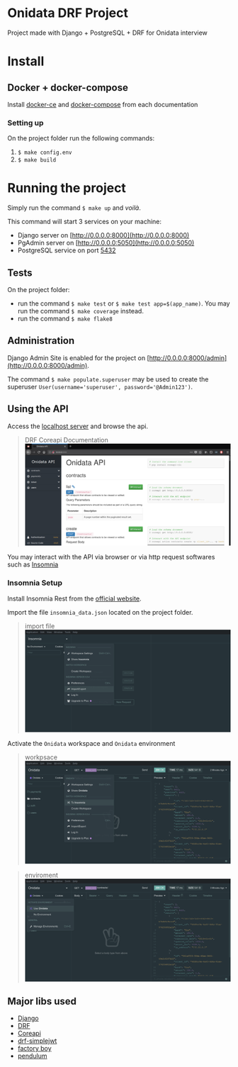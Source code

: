 # Onidata DRF Project
Project made with Django + PostgreSQL + DRF for Onidata interview

# Install
## Docker + docker-compose
Install [docker-ce](https://docs.docker.com/install/) and [docker-compose](https://docs.docker.com/compose/install/) from each documentation

### Setting up
On the project folder run the following commands:
1. `$ make config.env`
2. `$ make build`

# Running the project
Simply run the command `$ make up` and *voilà*.

This command will start 3 services on your machine:
- Django server on [http://0.0.0.0:8000](http://0.0.0.0:8000)
- PgAdmin server on [http://0.0.0.0:5050](http://0.0.0.0:5050)
- PostgreSQL service on port [5432]()

## Tests
On the project folder:
- run the command `$ make test` or `$ make test app=$(app_name)`. You may run the command `$ make coverage` instead.
- run the command `$ make flake8`

## Administration
Django Admin Site is enabled for the project on [http://0.0.0.0:8000/admin](http://0.0.0.0:8000/admin).

The command `$ make populate.superuser` may be used to create the superuser `User(username='superuser', password='@Admin123')`.

## Using the API
Access the [localhost server](http://0.0.0.0:8000) and browse the api. 
> DRF Coreapi Documentation 
![coreapi documentation](docs/coreapi.png?raw=true "Coreapi Documentation")

You may interact with the API via browser or via http request softwares such as [Insomnia](#insomnia-setup)

### Insomnia Setup
Install Insomnia Rest from the [official website](https://insomnia.rest/download/).

Import the file `insomnia_data.json` located on the project folder.
> import file
![insomnia import](docs/insomnia_import.png?raw=true "Insomnia Import")

Activate the `Onidata` workspace and `Onidata` environment
> workpsace
![onidata workspace](docs/onidata_workspace.png?raw=true "Onidata Workspace")

> enviroment
![onidata environment](docs/onidata_environment.png?raw=true "Onidata Environment")

## Major libs used
- [Django](https://www.djangoproject.com/)
- [DRF](https://www.django-rest-framework.org/)
- [Coreapi](https://www.coreapi.org/)
- [drf-simplejwt](https://github.com/davesque/django-rest-framework-simplejwt)
- [factory boy](https://factoryboy.readthedocs.io/en/latest/)
- [pendulum](https://pendulum.eustace.io/)
